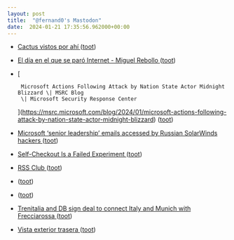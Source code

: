 ```yaml
---
layout: post
title:  "@fernand0's Mastodon"
date:  2024-01-21 17:35:56.962000+00:00
---
```

*  [Cactus vistos por ahí ](https://avecesunafoto.wordpress.com/2024/01/21/cactus-vistos-por-ahi) ([toot](https://mastodon.social/@fernand0/111795146388997886))
*  [El día en el que se paró Internet - Miguel Rebollo ](https://www.mrebollo.es/el-dia-en-el-que-se-paro-internet) ([toot](https://mastodon.social/@fernand0/111794451069787030))
*  [
        
        Microsoft Actions Following Attack by Nation State Actor Midnight Blizzard \| MSRC Blog
        \| Microsoft Security Response Center 
        
     ](https://msrc.microsoft.com/blog/2024/01/microsoft-actions-following-attack-by-nation-state-actor-midnight-blizzard) ([toot](https://mastodon.social/@fernand0/111794263569220246))
*  [Microsoft ‘senior leadership’ emails accessed by Russian SolarWinds hackers ](https://www.theverge.com/2024/1/19/24044561/microsoft-senior-leadership-emails-hack-russian-security-attac) ([toot](https://mastodon.social/@fernand0/111794204971027760))
*  [Self-Checkout Is a Failed Experiment ](https://www.theatlantic.com/technology/archive/2023/10/self-checkout-kiosks-grocery-retail-stores/675676) ([toot](https://mastodon.social/@fernand0/111794025126111164))
*  [RSS Club ](https://daverupert.com/rss-clu) ([toot](https://mastodon.social/@fernand0/111793951147720798))
*  [ ](https://mastodon.social/@macosas) ([toot](https://mastodon.social/@fernand0/111793825162754958))
*  [ ](https://mastodon.social/users/fernand0/statuses/111793824619303129/activity) ([toot](https://mastodon.social/users/fernand0/statuses/111793824619303129/activity))
*  [Trenitalia and DB sign deal to connect Italy and Munich with Frecciarossa  ](https://www.railtech.com/all/2024/01/05/trenitalia-and-db-sign-deal-to-connect-italy-and-munich-with-frecciarossa/) ([toot](https://mastodon.social/@fernand0/111793790086977032))
*  [Vista exterior trasera ](https://www.flickr.com/photos/fernand0/53456186692) ([toot](https://mastodon.social/@fernand0/111793789123496984))
